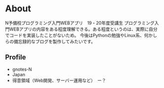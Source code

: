 # About

N予備校プログラミング入門WEBアプリ　19・20年度受講生
プログラミング入門WEBアプリの内容をある程度理解できる。ある程度というのは、実際に自分でコードを実装したことがないため。
今後はPythonの勉強やLinux系、何かしらの備忘録的なブログを製作してみたいです。

## Profile

- gnotes-N
- Japan
- 得意領域（Web開発、サーバー運用など）　ー？
